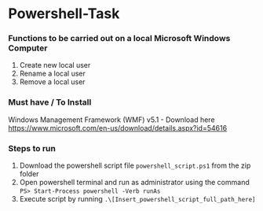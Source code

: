 # Powershell-Task

### Functions to be carried out on a local Microsoft Windows Computer
1. Create new local user
2. Rename a local user
3. Remove a local user

### Must have / To Install
Windows Management Framework (WMF) v5.1 - Download here https://www.microsoft.com/en-us/download/details.aspx?id=54616

### Steps to run
1. Download the powershell script file `powershell_script.ps1` from the zip folder
2. Open powershell terminal and run as administrator using the command `PS> Start-Process powershell -Verb runAs`
3. Execute script by running `.\[Insert_powershell_script_full_path_here]`
